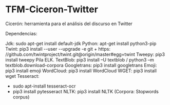 # TFM-Ciceron-Twitter
Cicerón: herramienta para el análisis del discurso en Twitter

Dependencias:

Jdk: sudo apt-get install default-jdk
Python: apt-get install python3-pip
Twint: pip3 install --user --upgrade -e git + https: //github.com/twintproject/twint.git@origin/master#egg=twint
Tweepy: pip3 install tweepy
Pila ELK.
TextBlob: pip3 install –U textblob / python3 –m textblob.download-corpora
Googletrans: pip3 install googletrans
Emoji: pip3 install emoji
WordCloud: pip3 install WordCloud
WGET: pip3 install wget
Tesseract:
- sudo apt-install tesseract-ocr
- pip3 install pytesseract
NLTK: pip3 install NLTK (Corpora: Stopwords corpus)
